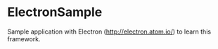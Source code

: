 # ElectronSample
Sample application with Electron (http://electron.atom.io/) to learn this framework.
